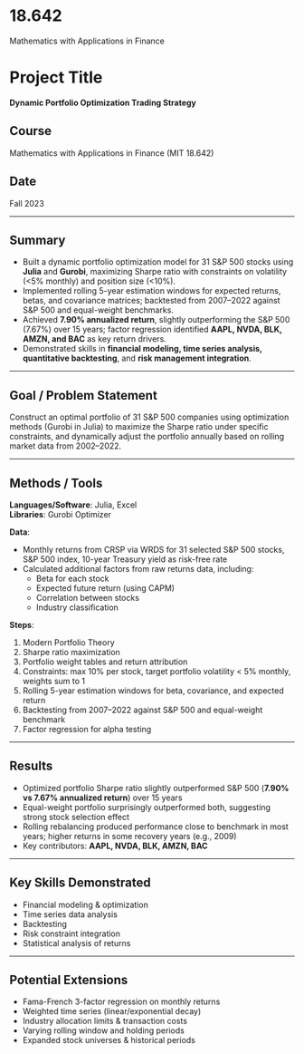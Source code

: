 # 18.642
Mathematics with Applications in Finance
# Project Title
**Dynamic Portfolio Optimization Trading Strategy**

## Course
Mathematics with Applications in Finance (MIT 18.642)

## Date
Fall 2023

---

## Summary
- Built a dynamic portfolio optimization model for 31 S&P 500 stocks using **Julia** and **Gurobi**, maximizing Sharpe ratio with constraints on volatility (<5% monthly) and position size (<10%).
- Implemented rolling 5-year estimation windows for expected returns, betas, and covariance matrices; backtested from 2007–2022 against S&P 500 and equal-weight benchmarks.
- Achieved **7.90% annualized return**, slightly outperforming the S&P 500 (7.67%) over 15 years; factor regression identified **AAPL, NVDA, BLK, AMZN, and BAC** as key return drivers.
- Demonstrated skills in **financial modeling, time series analysis, quantitative backtesting**, and **risk management integration**.

---

## Goal / Problem Statement
Construct an optimal portfolio of 31 S&P 500 companies using optimization methods (Gurobi in Julia) to maximize the Sharpe ratio under specific constraints, and dynamically adjust the portfolio annually based on rolling market data from 2002–2022.

---

## Methods / Tools
**Languages/Software**: Julia, Excel  
**Libraries**: Gurobi Optimizer  

**Data**:
- Monthly returns from CRSP via WRDS for 31 selected S&P 500 stocks, S&P 500 index, 10-year Treasury yield as risk-free rate
- Calculated additional factors from raw returns data, including:
  - Beta for each stock
  - Expected future return (using CAPM)
  - Correlation between stocks
  - Industry classification

**Steps**:
1. Modern Portfolio Theory
2. Sharpe ratio maximization
3. Portfolio weight tables and return attribution
4. Constraints: max 10% per stock, target portfolio volatility < 5% monthly, weights sum to 1
5. Rolling 5-year estimation windows for beta, covariance, and expected return
6. Backtesting from 2007–2022 against S&P 500 and equal-weight benchmark
7. Factor regression for alpha testing

---

## Results
- Optimized portfolio Sharpe ratio slightly outperformed S&P 500 (**7.90% vs 7.67% annualized return**) over 15 years
- Equal-weight portfolio surprisingly outperformed both, suggesting strong stock selection effect
- Rolling rebalancing produced performance close to benchmark in most years; higher returns in some recovery years (e.g., 2009)
- Key contributors: **AAPL, NVDA, BLK, AMZN, BAC**

---

## Key Skills Demonstrated
- Financial modeling & optimization  
- Time series data analysis  
- Backtesting  
- Risk constraint integration  
- Statistical analysis of returns  

---

## Potential Extensions
- Fama-French 3-factor regression on monthly returns  
- Weighted time series (linear/exponential decay)  
- Industry allocation limits & transaction costs  
- Varying rolling window and holding periods  
- Expanded stock universes & historical periods  
